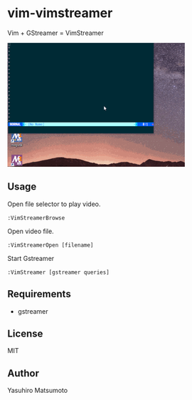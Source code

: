 # vim-vimstreamer

Vim + GStreamer = VimStreamer

![VimStreamer](https://raw.githubusercontent.com/mattn/vim-vimstreamer/master/vimstreamer.gif)

## Usage

Open file selector to play video.
```
:VimStreamerBrowse
```

Open video file.
```
:VimStreamerOpen [filename]
```

Start Gstreamer
```
:VimStreamer [gstreamer queries]
```

## Requirements

* gstreamer

## License

MIT

## Author

Yasuhiro Matsumoto
